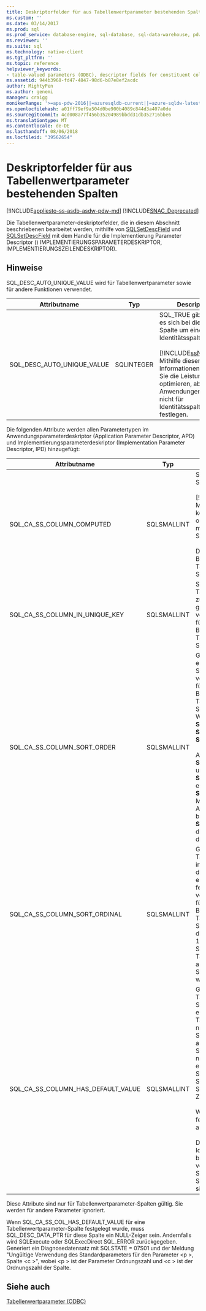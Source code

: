 ```yaml
---
title: Deskriptorfelder für aus Tabellenwertparameter bestehenden Spalten | Microsoft-Dokumentation
ms.custom: ''
ms.date: 03/14/2017
ms.prod: sql
ms.prod_service: database-engine, sql-database, sql-data-warehouse, pdw
ms.reviewer: ''
ms.suite: sql
ms.technology: native-client
ms.tgt_pltfrm: ''
ms.topic: reference
helpviewer_keywords:
- table-valued parameters (ODBC), descriptor fields for constituent columns
ms.assetid: 944b3968-fd47-4847-98d6-b87e8ef2acdc
author: MightyPen
ms.author: genemi
manager: craigg
monikerRange: '>=aps-pdw-2016||=azuresqldb-current||=azure-sqldw-latest||>=sql-server-2016||=sqlallproducts-allversions||>=sql-server-linux-2017'
ms.openlocfilehash: a01ff79ef9a504d0be900b4089c844d3a407a0de
ms.sourcegitcommit: 4cd008a77f456b35204989bbdd31db352716bbe6
ms.translationtype: MT
ms.contentlocale: de-DE
ms.lasthandoff: 08/06/2018
ms.locfileid: "39562654"
---
```

# <a name="descriptor-fields-for-table-valued-parameter-constituent-columns"></a>Deskriptorfelder für aus Tabellenwertparameter bestehenden Spalten
[!INCLUDE[appliesto-ss-asdb-asdw-pdw-md](../../includes/appliesto-ss-asdb-asdw-pdw-md.md)]
[!INCLUDE[SNAC_Deprecated](../../includes/snac-deprecated.md)]

  Die Tabellenwertparameter-deskriptorfelder, die in diesem Abschnitt beschriebenen bearbeitet werden, mithilfe von [SQLSetDescField](../../relational-databases/native-client-odbc-api/sqlsetdescfield.md) und [SQLSetDescField](../../relational-databases/native-client-odbc-api/sqlsetdescfield.md) mit dem Handle für die Implementierung Parameter Descriptor () IMPLEMENTIERUNGSPARAMETERDESKRIPTOR, IMPLEMENTIERUNGSZEILENDESKRIPTOR).  
  
## <a name="remarks"></a>Hinweise  
 SQL_DESC_AUTO_UNIQUE_VALUE wird für Tabellenwertparameter sowie für andere Funktionen verwendet.  
  
|Attributname|Typ|Description|  
|--------------------|----------|-----------------|  
|SQL_DESC_AUTO_UNIQUE_VALUE|SQLINTEGER|SQL_TRUE gibt an, dass es sich bei dieser Spalte um eine Identitätsspalte handelt.<br /><br /> [!INCLUDE[ssNoVersion](../../includes/ssnoversion-md.md)] Mithilfe dieser Informationen können Sie die Leistung optimieren, aber Anwendungen müssen nicht für Identitätsspalten festlegen.|  
  
 Die folgenden Attribute werden allen Parametertypen im Anwendungsparameterdeskriptor (Application Parameter Descriptor, APD) und Implementierungsparameterdeskriptor (Implementation Parameter Descriptor, IPD) hinzugefügt:  
  
|Attributname|Typ|Description|  
|--------------------|----------|-----------------|  
|SQL_CA_SS_COLUMN_COMPUTED|SQLSMALLINT|SQL_TRUE gibt an, dass diese Spalte berechnet wird.<br /><br /> [!INCLUDE[ssNoVersion](../../includes/ssnoversion-md.md)] Mithilfe dieser Informationen können Sie die Leistung optimieren, aber Anwendungen müssen nicht für berechnete Spalten festlegen.<br /><br /> Dieses Attribut wird für Bindungen ignoriert, die keine Tabellenwertparameter-Spalten sind.|  
|SQL_CA_SS_COLUMN_IN_UNIQUE_KEY|SQLSMALLINT|SQL_TRUE gibt an, dass eine Tabellenwertparameter-Spalte zu einem eindeutigen Schlüssel gehört. Dies kann zu einer verbesserten Abfrageleistung führen. Dieses Attribut wird für Bindungen ignoriert, die keine Tabellenwertparameter-Spalten sind.|  
|SQL_CA_SS_COLUMN_SORT_ORDER|SQLSMALLINT|Gibt die Sortierreihenfolge einer Tabellenwertparameter-Spalte an. Dies kann zu einer verbesserten Abfrageleistung führen. Dieses Attribut wird für Bindungen ignoriert, die keine Tabellenwertparameter-Spalten sind. Die möglichen Werte sind folgende: <br />**SQL_SS_ASCENDING_ORDER**<br />**SQL_SS_DESCENDING_ORDER**<br />**SQL_SS_ORDER_UNSPECIFIED**<br /><br /> Andere Werte als **SQL_SS_ASCENDING_ORDER** und **SQL_SS_DESCENDING_ORDER** erzeugen einen Fehler mit **SQLSTATE HY024** und Meldung 'Ungültiger Attributwert' und sind als behandelt **SQL_SS_ORDER_UNSPECIFIED**, dies ist der Standardwert für dieses Attribut.|  
|SQL_CA_SS_COLUMN_SORT_ORDINAL|SQLSMALLINT|Gibt die Ordnungszahl einer Tabellenwertparameter-Spalte in einer Gruppe von Spalten an, die die Gesamtreihenfolge für einen Tabellenwertparameter festlegt. Dies kann zu einer verbesserten Abfrageleistung führen. Dieses Attribut wird für Bindungen ignoriert, die keine Tabellenwertparameter-Spalten sind. Die Sortierung der Ordinalzahlen beginnt bei 1. Der Wert 0 ist der Standardwert und gibt eine Tabellenwertparameter-Spalte an, für die keine Spaltenreihenfolge angegeben wurde.|  
|SQL_CA_SS_COLUMN_HAS_DEFAULT_VALUE|SQLSMALLINT|Gibt an, ob alle Zeilen im Tabellenwertparameter den Standardwert für diese Spalte enthalten. Für Tabellenwertparameter ist es nicht möglich, den Standardwert auf Zeilenbasis auszuwählen. Der Wert SQL_FALSE gibt an, dass Zeilen nicht standardmäßige Werte enthalten. Dies ist die Standardeinstellung. Der Wert SQL_TRUE gibt an, dass diese Spalte Standardwerte für alle Zeilen enthält.<br /><br /> Wurde der Wert auf SQL_TRUE festgelegt, werden keine Daten an den Server gesendet.<br /><br /> Dieses Feld kann auch mit Identitätsspalten oder berechneten Spalten verwendet werden, wenn die Spaltenwerte nicht für die Serververarbeitung erforderlich sind.|  
  
 Diese Attribute sind nur für Tabellenwertparameter-Spalten gültig. Sie werden für andere Parameter ignoriert.  
  
 Wenn SQL_CA_SS_COL_HAS_DEFAULT_VALUE für eine Tabellenwertparameter-Spalte festgelegt wurde, muss SQL_DESC_DATA_PTR für diese Spalte ein NULL-Zeiger sein. Andernfalls wird SQLExecute oder SQLExecDirect SQL_ERROR zurückgegeben. Generiert ein Diagnosedatensatz mit SQLSTATE = 07S01 und der Meldung "Ungültige Verwendung des Standardparameters für den Parameter \<p >, Spalte \<c >", wobei \<p > ist der Parameter Ordnungszahl und \<c > ist der Ordnungszahl der Spalte.  
  
## <a name="see-also"></a>Siehe auch  
 [Tabellenwertparameter &#40;ODBC&#41;](../../relational-databases/native-client-odbc-table-valued-parameters/table-valued-parameters-odbc.md)  
  
  
